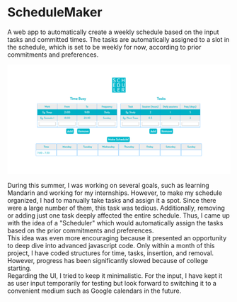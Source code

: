 # ScheduleMaker
A web app to automatically create a weekly schedule based on the input tasks and committed times.
The tasks are automatically assigned to a slot in the schedule, which is set to be weekly for now, according to prior commitments and preferences.  
  
![Preview](/Preview.PNG)  
  
During this summer, I was working on several goals, such as learning Mandarin and working for my internships. However, to make my schedule organized, I had to manually take tasks and assign it a spot. Since there were a large number of them, this task was tedious. Additionally, removing or adding just one task deeply affected the entire schedule. Thus, I came up with the idea of a "Scheduler" which would automatically assign the tasks based on the prior commitments and preferences.  
This idea was even more encouraging because it presented an opportunity to deep dive into advanced javascript code. Only within a month of this project, I have coded structures for time, tasks, insertion, and removal. However, progress has been significantly slowed because of college starting.  
Regarding the UI, I tried to keep it minimalistic. For the input, I have kept it as user input temporarily for testing but look forward to switching it to a convenient medium such as Google calendars in the future.
